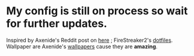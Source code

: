 # My config is still on process so wait for further updates. 

Inspired by Axenide's Reddit post on [here](https://www.reddit.com/r/unixporn/comments/1hw6ur3/hyprland_are_we_fabricating_yet_wip/?share_id=m2mH7VmBIrts25TuC_G9K&utm_medium=ios_app&utm_name=ioscss&utm_source=share&utm_term=1) ; FireStreaker2's [dotfiles](https://github.com/FireStreaker2/hutao-dotfiles).
Wallpaper are Axenide's [wallpapers](https://github.com/Axenide/Wallpapers) cause they are **amazing**.
